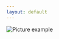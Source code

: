 ```yaml
---
layout: default
---
```

![Picture example](https://raw.githubusercontent.com/kvartirnik/website/gh-pages/images/kvartirnik_photos/22.jpg)

